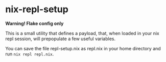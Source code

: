 # nix-repl-setup

**Warning! Flake config only**

This is a small utility that defines a payload, that, when loaded in your nix repl session, will prepopulate a few useful variables.

You can save the file repl-setup.nix as repl.nix in your home directory and run `nix repl repl.nix`.